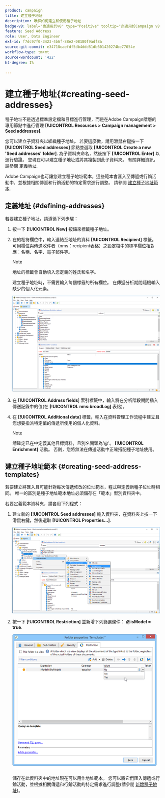 ```yaml
---
product: campaign
title: 建立種子地址
description: 瞭解如何建立和使用種子地址
badge-v8: label="也適用於v8" type="Positive" tooltip="亦適用於Campaign v8"
feature: Seed Address
role: User, Data Engineer
exl-id: f7dc97f0-3423-4b6f-88e2-08180f9adf8a
source-git-commit: e34718caefdf5db4ddd61db601420274be77054e
workflow-type: tm+mt
source-wordcount: '422'
ht-degree: 1%

---
```


# 建立種子地址{#creating-seed-addresses}

種子地址不是透過標準設定檔和目標進行管理，而是在Adobe Campaign階層的專用節點中進行管理 **[!UICONTROL Resources > Campaign management > Seed addresses]**.

您可以建立子資料夾以組織種子地址。 若要這麼做，請用滑鼠右鍵按一下 **[!UICONTROL Seed addresses]** 節點並選取 **[!UICONTROL Create a new 'Seed addresses' folder]**. 為子資料夾命名，然後按下 **[!UICONTROL Enter]** 以進行驗證。 您現在可以建立種子地址或將其複製到此子資料夾。 有關詳細資訊，請參閱 [定義地址](#defining-addresses).

Adobe Campaign也可讓您建立種子地址範本，這些範本會匯入至傳遞或行銷活動中，並根據相關傳遞和行銷活動的特定需求進行調整。 請參閱 [建立種子地址範本](#creating-seed-address-templates).

## 定義地址 {#defining-addresses}

若要建立種子地址，請遵循下列步驟：

1. 按一下 **[!UICONTROL New]** 按鈕來標籤種子地址。
1. 在的相符欄位中，輸入連結至地址的資料 **[!UICONTROL Recipient]** 標籤。 可用欄位與傳送收件者（nms：recipient表格）之設定檔中的標準欄位相對應：名稱、名字、電子郵件等。

   >[!NOTE]
   >
   >地址的標籤會自動填入您定義的姓氏和名字。
   >
   >建立種子地址時，不需要輸入每個標籤的所有欄位。 在傳遞分析期間隨機輸入缺少的個人化元素。

   ![](assets/s_ncs_user_seedlist_new_address.png)

1. 在 **[!UICONTROL Address fields]** 索引標籤中，輸入將在分析階段期間插入傳送記錄中的值(在 **[!UICONTROL nms:broadLog]** 表格)。

1. 在 **[!UICONTROL Additional data]** 標籤，輸入在資料管理工作流程中建立且您想要指派特定值的傳遞所使用的個人化資料。

   >[!NOTE]
   >
   >請確定已在中定義其他目標資料，且別名開頭為&#39;@&#39;。 **[!UICONTROL Enrichment]** 活動。 否則，您將無法在傳送活動中正確搭配種子地址使用。

## 建立種子地址範本 {#creating-seed-address-templates}

若要建立將匯入且可能針對每次傳遞修改的位址範本，程式與定義新種子位址時相同。 唯一的區別是種子地址範本地址必須儲存在「範本」型別資料夾中。

若要定義範本資料夾，請套用下列程式：

1. 建立新的 **[!UICONTROL Seed addresses]** 輸入資料夾，在資料夾上按一下滑鼠右鍵，然後選取 **[!UICONTROL Properties...]**.

   ![](assets/s_ncs_user_seedlist_template_folder.png)

1. 按一下 **[!UICONTROL Restriction]** 並新增下列篩選條件： **@isModel = true**.

   ![](assets/s_ncs_user_seedlist_folder_is_model.png)

   儲存在此資料夾中的地址現在可以用作地址範本。 您可以將它們匯入傳遞或行銷活動，並根據相關傳遞和行銷活動的特定需求進行調整(請參閱 [新增種子地址](adding-seed-addresses.md))。
